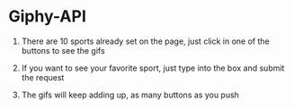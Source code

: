 # Giphy-API
1. There are 10 sports already set on the page, just click in one of the buttons to see the gifs

2. If you want to see your favorite sport, just type into the box and submit the request

3. The gifs will keep adding up, as many buttons as you push